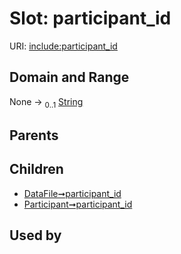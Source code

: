 
# Slot: participant_id




URI: [include:participant_id](https://w3id.org/include/participant_id)


## Domain and Range

None &#8594;  <sub>0..1</sub> [String](types/String.md)

## Parents


## Children

 *  [DataFile➞participant_id](DataFile_participant_id.md)
 *  [Participant➞participant_id](Participant_participant_id.md)

## Used by

